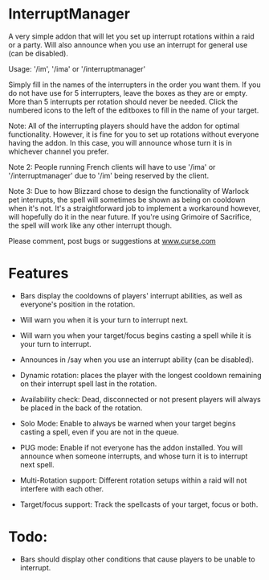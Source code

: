 # InterruptManager

A very simple addon that will let you set up interrupt rotations within a raid or a party. Will also announce when you use an interrupt for general use (can be disabled).

Usage: '/im', '/ima' or '/interruptmanager'

Simply fill in the names of the interrupters in the order you want them. If you do not have use for 5 interrupters, leave the boxes as they are or empty. More than 5 interrupts per rotation should never be needed. Click the numbered icons to the left of the editboxes to fill in the name of your target.

Note: All of the interrupting players should have the addon for optimal functionality. However, it is fine for you to set up rotations without everyone having the addon. In this case, you will announce whose turn it is in whichever channel you prefer.

Note 2: People running French clients will have to use '/ima' or '/interruptmanager' due to '/im' being reserved by the client.

Note 3: Due to how Blizzard chose to design the functionality of Warlock pet interrupts, the spell will sometimes be shown as being on cooldown when it's not. It's a straightforward job to implement a workaround however, will hopefully do it in the near future. If you're using Grimoire of Sacrifice, the spell will work like any other interrupt though.

Please comment, post bugs or suggestions at www.curse.com
# Features

 - Bars display the cooldowns of players' interrupt abilities, as well as everyone's position in the rotation.
 - Will warn you when it is your turn to interrupt next.
 - Will warn you when your target/focus begins casting a spell while it is your turn to interrupt.
 - Announces in /say when you use an interrupt ability (can be disabled).
 - Dynamic rotation: places the player with the longest cooldown remaining on their interrupt spell last in the rotation.
 - Availability check: Dead, disconnected or not present players will always be placed in the back of the rotation.

 - Solo Mode: Enable to always be warned when your target begins casting a spell, even if you are not in the queue.
 - PUG mode: Enable if not everyone has the addon installed. You will announce when someone interrupts, and whose turn it is to interrupt next spell.
 - Multi-Rotation support: Different rotation setups within a raid will not interfere with each other.
 - Target/focus support: Track the spellcasts of your target, focus or both.

# Todo:

 - Bars should display other conditions that cause players to be unable to interrupt.

